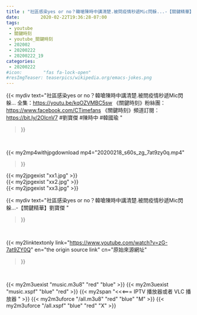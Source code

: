 ```yaml
---
title : "社區感染yes or no？韓嗆陳時中講清楚.被問疫情秒遞Mic閃躲...-【關鍵精華】劉寶傑 "
date:        2020-02-22T19:36:28-07:00
tags:
 - youtube
 - 關鍵時刻
 - youtube_關鍵時刻
 - 202002
 - 20200222
 - 20200222_19
categories:
 - 20200222
#icon:        "fas fa-lock-open"
#resImgTeaser: teaserpics/wikipedia.org/emacs-jokes.png
---
```


{{< mydiv text="社區感染yes or no？韓嗆陳時中講清楚.被問疫情秒遞Mic閃躲... 全集：https://youtu.be/kqOZVMBC5sw  《關鍵時刻》粉絲團：https://www.facebook.com/CTimefans 《關鍵時刻》頻道訂閱：https://bit.ly/2OlcnV7  #劉寶傑 #陳時中 #韓國瑜 "
>}}
<br>


{{< my2mp4withjpgdownload mp4="20200218_s60s_zg_7at9zy0q.mp4"
>}}

{{< my2jpgexist "xx1.jpg" >}}<br>
{{< my2jpgexist "xx2.jpg" >}}<br>
{{< my2jpgexist "xx3.jpg" >}}<br>



{{< mydiv text="社區感染yes or no？韓嗆陳時中講清楚.被問疫情秒遞Mic閃躲...-【關鍵精華】劉寶傑 "
>}}
<br>

{{< my2linktextonly link="https://www.youtube.com/watch?v=zG-7at9ZY0Q"
en="the origin source link" cn="原始來源網址"
>}}


<br>

{{< my2m3uexist "music.m3u8" "red"  "blue" >}} {{< my2m3uexist "music.xspf" "blue" "red"  >}} {{< my2span "<<<=== IPTV 播放器或者 VLC 播放器 " >}} {{< my2m3uforce "/all.m3u8" "red"  "blue" "M" >}} {{< my2m3uforce "/all.xspf" "blue" "red"  "X" >}} 
